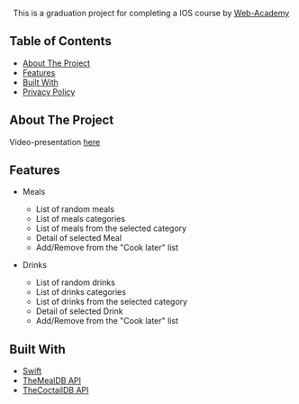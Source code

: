 <!-- PROJECT LOGO -->

  <p align="center">
    This is a graduation project for completing a IOS course by <a href="https://web-academy.ua/"> Web-Academy</a>
  </p>

<!-- TABLE OF CONTENTS -->
## Table of Contents

* [About The Project](#about-the-project)
* [Features](#features)
* [Built With](#built-with)
* [Privacy Policy](PrivacyPolicy.md)

<!-- ABOUT THE PROJECT -->
## About The Project

Video-presentation [here](https://youtu.be/UQXQI9L9ASY)


## Features
- Meals
   - List of random meals
   - List of meals categories 
   - List of meals from the selected category
   - Detail of selected Meal
   - Add/Remove from the "Cook later" list
   
- Drinks
   - List of random drinks
   - List of drinks categories 
   - List of drinks from the selected category
   - Detail of selected Drink
   - Add/Remove from the "Cook later" list

## Built With
* [Swift](https://developer.apple.com/swift/)
* [TheMealDB API](https://www.themealdb.com/)
* [TheCoctailDB API](https://www.thecocktaildb.com/)
